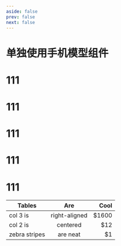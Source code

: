 ```yaml
---
aside: false
prev: false
next: false
---
```


# 单独使用手机模型组件
# 111
# 111
# 111
# 111
# 111



| Tables        |      Are      |  Cool |
| ------------- | :-----------: | ----: |
| col 3 is      | right-aligned | $1600 |
| col 2 is      |   centered    |   $12 |
| zebra stripes |   are neat    |    $1 |


<MobileDemoSingle />